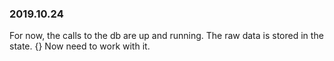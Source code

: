### 2019.10.24

For now, the calls to the db are up and running.
The raw data is stored in the state. {}
Now need to work with it.
